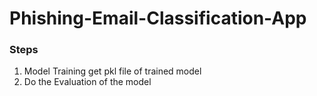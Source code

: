 # Phishing-Email-Classification-App



### Steps

1. Model Training get pkl file of trained model
2. Do the Evaluation of the model